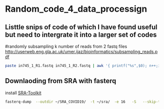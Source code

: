 # Random_code_4_data_processign
## Listtle snips of code of which I have found useful but need to intergrate it into a larger set of codes

#randomly subsampling k number of reads from 2 fastq files
http://userweb.eng.gla.ac.uk/umer.ijaz/bioinformatics/subsampling_reads.pdf
```bash
paste in745_1_R1.fastq in745_1_R2.fastq | awk '{ printf("%s",$0); n++;if(n%4==0) { printf("\n");} else { printf("\t");} }' | awk -v k=10000 'BEGIN{srand(systime() + PROCINFO["pid"]);}{s=x++<k?x-1:int(rand()*x);if(s<k)R[s]=$0}END{for(i in R)print R[i]}' |awk -F"\t" '{print $1"\n"$3"\n"$5"\n"$7 > "in745_100k_R1.fastq";print $2"\n"$4"\n"$6"\n"$8 > "in745_100k_R2.fastq"}'
```

## Downlaoding from SRA with fasterq

install [SRA-Toolkit](https://github.com/ncbi/sra-tools/wiki/02.-Installing-SRA-Toolkit)

```bash
fasterq-dump  --outdir ~/SRA_COVID19/  -t ~/sra/  -e 16   -S   --skip-technical SRR11140750
```
